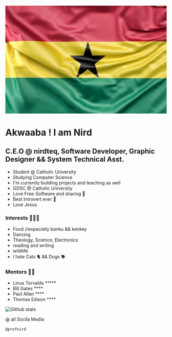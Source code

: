 ![Test Image 7](https://github.com/Profnird/Profnird/blob/main/flag-ghana_1401-120.jpg)

# Akwaaba ! I am Nird
## C.E.O @ nirdteq, Software Developer, Graphic Designer && System Technical Asst.

- Student @ Catholic University
- Studying Computer Science 
- I'm currently building projects and teaching as well
- GDSC @ Catholic University
- Love Free-Software and sharing 🤩
- Best Introvert ever 🥱
- Love Jesus 

### Interests 🥳🥳🥳
- Food //especially banku && kenkey 
- Dancing 
- Theology, Science, Electronics
- reading and writing
- wildlife
- I hate Cats 🐈  && Dogs 🐕

### Mentors 🤠🤠
- Linus Torvalds *****
- Bill Gates ****
- Paul Allen ****
- Thomas Edison ****

![Github stats](https://github-readme-stats.vercel.app/api?username=Profnird)

@ all Socila Media
```
@profnird
```
